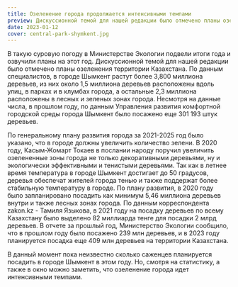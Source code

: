 ```yaml
---
title: Озеленение города продолжается интенсивными темпами
preview: Дискуссионной темой для нашей редакции было отмечено планы озеленения территории Казахстана.
date: 2023-01-12
cover: central-park-shymkent.jpg
---
```

В такую суровую погоду в Министерстве Экологии подвели итоги года и озвучили планы на этот год.  Дискуссионной темой для нашей редакции было отмечено планы озеленения территории Казахстана. По данным специалистов, в городе Шымкент растут более 3,800 миллиона деревьев, из них около 1,5 миллиона деревьев расположены вдоль улиц, в парках и в клумбах города, а остальные 2,3 миллиона расположены в лесных и зеленых зонах города. Несмотря на данные числа, в прошлом году, по данным Управления развития комфортной городской среды города Шымкент было посажено еще 301 193 штук деревьев.
 
По генеральному плану развития города за 2021-2025 год было указано, что в городе должны увеличить количество зелени. В 2020 году, Касым-Жомарт Токаев в послании народу поручил увеличить озелененные зоны города не только декоративными деревьями, ну и экологически эффективными и тенистыми деревьями. Так как в летнее время температура в городе Шымкент достигает до 50 градусов, деревья обеспечат жителей города тенью и также поддержат более стабильную температуру в городе. По плану развития, в 2020 году было запланировано посадить как минимум 5,46 миллиона деревьев внутри и также лесных зонах города. По данным корреспондента zakon.kz - Тамиля Языкова, в 2021 году на посадку деревьев по всему Казахстану было выделено 82 миллиарда тенге для посадки 2 млрд деревьев. В отчете за прошлый год, Министерство Экологии сообщило, что в прошлом году было посажено 239 млн деревьев, и в 2023 году планируется посадка еще 409 млн деревьев на территории Казахстана. 

В данный момент пока неизвестно сколько саженцев планируется посадить в городе Шымкент в этом году. Но, смотря на статистику, а также в окно можно заметить, что озеленение города идет интенсивными темпами. 
